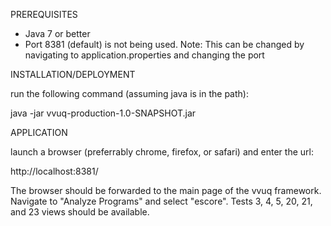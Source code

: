 PREREQUISITES

- Java 7 or better
- Port 8381 (default) is not being used.  Note: This can be changed by navigating to application.properties and changing the port

INSTALLATION/DEPLOYMENT

run the following command (assuming java is in the path):

java -jar vvuq-production-1.0-SNAPSHOT.jar

APPLICATION

launch a browser (preferrably chrome, firefox, or safari) and enter the url:

http://localhost:8381/

The browser should be forwarded to the main page of the vvuq framework.  Navigate to "Analyze Programs" and select "escore".  Tests 3, 4, 5, 20, 21, and 23 views should be available.


